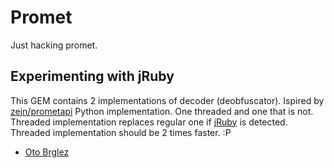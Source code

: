 # Promet

Just hacking promet.

## Experimenting with jRuby

This GEM contains 2 implementations of decoder (deobfuscator). Ispired by [zejn/prometapi](@zejn/prometapi) Python implementation. One threaded and one that is not. Threaded implementation replaces regular one if [jRuby](http://jruby.org/) is detected. Threaded implementation should be 2 times faster. :P

- [Oto Brglez](https://github.com/otobrglez)

